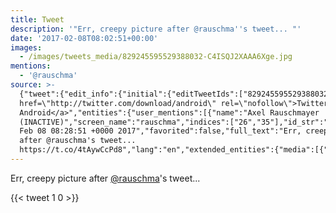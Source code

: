 ```yaml
---
title: Tweet
description: '"Err, creepy picture after @rauschma''s tweet... "'
date: '2017-02-08T08:02:51+00:00'
images:
  - /images/tweets_media/829245595529388032-C4ISQJ2XAAA6Xge.jpg
mentions:
  - '@rauschma'
source: >-
  {"tweet":{"edit_info":{"initial":{"editTweetIds":["829245595529388032"],"editableUntil":"2017-02-08T09:28:51.269Z","editsRemaining":"5","isEditEligible":true}},"retweeted":false,"source":"<a
  href=\"http://twitter.com/download/android\" rel=\"nofollow\">Twitter for
  Android</a>","entities":{"user_mentions":[{"name":"Axel Rauschmayer
  (INACTIVE)","screen_name":"rauschma","indices":["26","35"],"id_str":"56992811","id":"56992811"}],"urls":[],"symbols":[],"media":[{"expanded_url":"https://twitter.com/toychicken/status/829245595529388032/photo/1","indices":["47","70"],"url":"https://t.co/4tAywCcPd8","media_url":"http://pbs.twimg.com/media/C4ISQJ2XAAA6Xge.jpg","id_str":"829245350120718336","id":"829245350120718336","media_url_https":"https://pbs.twimg.com/media/C4ISQJ2XAAA6Xge.jpg","sizes":{"small":{"w":"383","h":"680","resize":"fit"},"medium":{"w":"675","h":"1200","resize":"fit"},"thumb":{"w":"150","h":"150","resize":"crop"},"large":{"w":"1152","h":"2048","resize":"fit"}},"type":"photo","display_url":"pic.twitter.com/4tAywCcPd8"}],"hashtags":[]},"display_text_range":["0","70"],"favorite_count":"1","id_str":"829245595529388032","truncated":false,"retweet_count":"0","id":"829245595529388032","possibly_sensitive":false,"created_at":"Wed
  Feb 08 08:28:51 +0000 2017","favorited":false,"full_text":"Err, creepy picture
  after @rauschma's tweet...
  https://t.co/4tAywCcPd8","lang":"en","extended_entities":{"media":[{"expanded_url":"https://twitter.com/toychicken/status/829245595529388032/photo/1","indices":["47","70"],"url":"https://t.co/4tAywCcPd8","media_url":"http://pbs.twimg.com/media/C4ISQJ2XAAA6Xge.jpg","id_str":"829245350120718336","id":"829245350120718336","media_url_https":"https://pbs.twimg.com/media/C4ISQJ2XAAA6Xge.jpg","sizes":{"small":{"w":"383","h":"680","resize":"fit"},"medium":{"w":"675","h":"1200","resize":"fit"},"thumb":{"w":"150","h":"150","resize":"crop"},"large":{"w":"1152","h":"2048","resize":"fit"}},"type":"photo","display_url":"pic.twitter.com/4tAywCcPd8"}]}}}
---
```

Err, creepy picture after [@rauschma](https://twitter.com/@rauschma)'s tweet... 
    
{{< tweet 1 0 >}}
    
